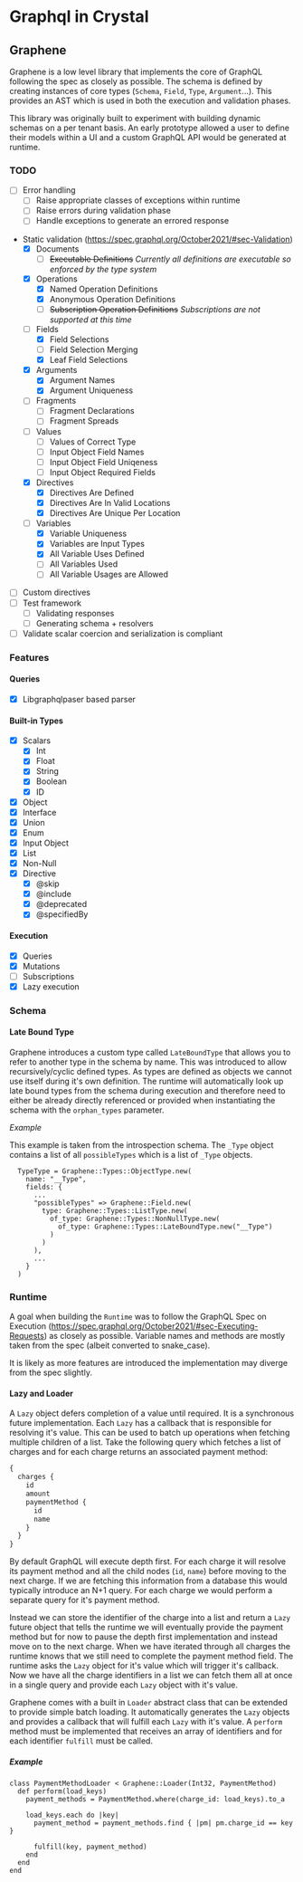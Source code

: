# Graphql in Crystal

## Graphene

Graphene is a low level library that implements the core of GraphQL following the spec as closely as possible. The schema is defined by creating instances of core types (`Schema`, `Field`, `Type`, `Argument`...). This provides an AST which is used in both the execution and validation phases.

This library was originally built to experiment with building dynamic schemas on a per tenant basis. An early prototype allowed a user to define their models within a UI and a custom GraphQL API would be generated at runtime.

### TODO

- [ ] Error handling
  - [ ] Raise appropriate classes of exceptions within runtime
  - [ ] Raise errors during validation phase
  - [ ] Handle exceptions to generate an errored response
- Static validation (https://spec.graphql.org/October2021/#sec-Validation)
  - [x] Documents
    - [ ] ~~Executable Definitions~~ _Currently all definitions are executable so enforced by the type system_
  - [x] Operations
    - [x] Named Operation Definitions
    - [x] Anonymous Operation Definitions
    - [ ] ~~Subscription Operation Definitions~~ _Subscriptions are not supported at this time_
  - [ ] Fields
    - [x] Field Selections
    - [ ] Field Selection Merging
    - [x] Leaf Field Selections
  - [x] Arguments
    - [x] Argument Names
    - [x] Argument Uniqueness
  - [ ] Fragments
    - [ ] Fragment Declarations
    - [ ] Fragment Spreads
  - [ ] Values
    - [ ] Values of Correct Type
    - [ ] Input Object Field Names
    - [ ] Input Object Field Uniqeness
    - [ ] Input Object Required Fields
  - [x] Directives
    - [x] Directives Are Defined
    - [x] Directives Are In Valid Locations
    - [x] Directives Are Unique Per Location
  - [ ] Variables
    - [x] Variable Uniqueness
    - [x] Variables are Input Types
    - [x] All Variable Uses Defined
    - [ ] All Variables Used
    - [ ] All Variable Usages are Allowed
- [ ] Custom directives
- [ ] Test framework
  - [ ] Validating responses
  - [ ] Generating schema + resolvers
- [ ] Validate scalar coercion and serialization is compliant

### Features

#### Queries

- [x] Libgraphqlpaser based parser

#### Built-in Types

- [x] Scalars
  - [x] Int
  - [x] Float
  - [x] String
  - [x] Boolean
  - [x] ID
- [x] Object
- [x] Interface
- [x] Union
- [x] Enum
- [x] Input Object
- [x] List
- [x] Non-Null
- [x] Directive
  - [x] @skip
  - [x] @include
  - [x] @deprecated
  - [x] @specifiedBy

#### Execution

- [x] Queries
- [x] Mutations
- [ ] Subscriptions
- [x] Lazy execution

### Schema

#### Late Bound Type

Graphene introduces a custom type called `LateBoundType` that allows you to refer to another type in the schema by name. This was introduced to allow recursively/cyclic defined types. As types are defined as objects we cannot use itself during it's own definition. The runtime will automatically look up late bound types from the schema during execution and therefore need to either be already directly referenced or provided when instantiating the schema with the `orphan_types` parameter.

*Example*

This example is taken from the introspection schema. The `_Type` object contains a list of all `possibleTypes` which is a list of `_Type` objects.

```crystal
  TypeType = Graphene::Types::ObjectType.new(
    name: "__Type",
    fields: {
      ...
      "possibleTypes" => Graphene::Field.new(
        type: Graphene::Types::ListType.new(
          of_type: Graphene::Types::NonNullType.new(
            of_type: Graphene::Types::LateBoundType.new("__Type")
          )
        )
      ),
      ...
    }
  )
```

### Runtime

A goal when building the `Runtime` was to follow the GraphQL Spec on Execution (https://spec.graphql.org/October2021/#sec-Executing-Requests) as closely as possible. Variable names and methods are mostly taken from the spec (albeit converted to snake_case).

It is likely as more features are introduced the implementation may diverge from the spec slightly.

#### Lazy and Loader

A `Lazy` object defers completion of a value until required. It is a synchronous future implementation. Each `Lazy` has a callback that is responsible for resolving it's value. This can be used to batch up operations when fetching multiple children of a list. Take the following query which fetches a list of charges and for each charge returns an associated payment method:

```graphql
{
  charges {
    id
    amount
    paymentMethod {
      id
      name
    }
  }
}
```

By default GraphQL will execute depth first. For each charge it will resolve its payment method and all the child nodes (`id`, `name`) before moving to the next charge. If we are fetching this information from a database this would typically introduce an N+1 query. For each charge we would perform a separate query for it's payment method.

Instead we can store the identifier of the charge into a list and return a `Lazy` future object that tells the runtime we will eventually provide the payment method but for now to pause the depth first implementation and instead move on to the next charge. When we have iterated through all charges the runtime knows that we still need to complete the payment method field. The runtime asks the `Lazy` object for it's value which will trigger it's callback. Now we have all the charge identifiers in a list we can fetch them all at once in a single query and provide each `Lazy` object with it's value.

Graphene comes with a built in `Loader` abstract class that can be extended to provide simple batch loading. It automatically generates the `Lazy` objects and provides a callback that will fulfill each `Lazy` with it's value. A `perform` method must be implemented that receives an array of identifiers and for each identifier `fulfill` must be called.

##### Example

```crystal
class PaymentMethodLoader < Graphene::Loader(Int32, PaymentMethod)
  def perform(load_keys)
    payment_methods = PaymentMethod.where(charge_id: load_keys).to_a

    load_keys.each do |key|
      payment_method = payment_methods.find { |pm| pm.charge_id == key }

      fulfill(key, payment_method)
    end
  end
end
```
